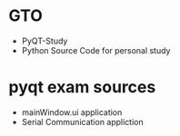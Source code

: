 # GTO 
- PyQT-Study
- Python Source Code for personal study

# pyqt exam sources
- mainWindow.ui application
- Serial Communication appliction
